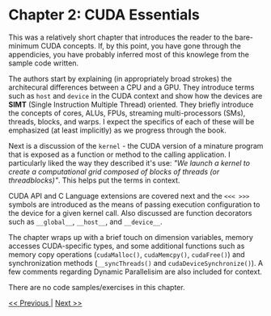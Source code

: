 # Chapter 2: CUDA Essentials

This was a relatively short chapter that introduces the reader to the bare-minimum CUDA concepts. If, by this point, you have gone through the appendicies, you have probably inferred most of this knowlege from the sample code written.

The authors start by explaining (in appropriately broad strokes) the architecural differences between a CPU and a GPU. They introduce terms such as `host` and `device` in the CUDA context and show how the devices are __SIMT__ (Single Instruction Multiple Thread) oriented. They briefly introduce the concepts of cores, ALUs, FPUs, streaming multi-processors (SMs), threads, blocks, and warps. I expect the specifics of each of these will be emphasized (at least implicitly) as we progress through the book.

Next is a discussion of the `kernel` - the CUDA version of a minature program that is exposed as a function or method to the calling application. I particularly liked the way they described it's use: _"We launch a kernel to create a computational grid composed of blocks of threads (or threadblocks)"_. This helps put the terms in context.

CUDA API and C Language extensions are covered next and the `<<< >>>` symbols are introduced as the means of passing execution configuration to the device for a given kernel call. Also discussed are function decorators such as `__global__`, `__host__`, and `__device__`.

The chapter wraps up with a brief touch on dimension variables, memory accesses CUDA-specific types, and some additional functions such as memory copy operations (`cudaMalloc()`, `cudaMemcpy()`, `cudaFree()`) and synchronization methods (`__syncThreads()` and `cudaDeviceSynchronize()`). A few comments regarding Dynamic Parallelisim are also included for context.

There are no code samples/exercises in this chapter.

[<< Previous ](../Chapter_01/readme.md)
|
[ Next >>](../Chapter_03/readme.md)
